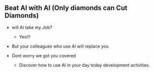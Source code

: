 ## Beat AI with AI (Only diamonds can Cut Diamonds)

- will AI take my Job?
    - Yes!!!

- But your colleagues who use AI will replace you


- Dont worry we got you covered

    - Discover how to use AI in your day today development activities.







